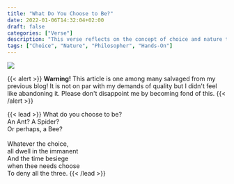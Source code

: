 ```yaml
---
title: "What Do You Choose to Be?"
date: 2022-01-06T14:32:04+02:00
draft: false
categories: ["Verse"]
description: "This verse reflects on the concept of choice and nature through the use of insect metaphors. It asks the reader to consider what they choose to be in life, whether it be an ant, a spider, or a bee. The verse also highlights the immanent nature of existence, suggesting that all creatures are interconnected and share a common destiny. However, it also hints at the consequences of denying or avoiding making a choice, emphasizing the need to ultimately make a decision. The verse encapsulates themes of self-determination, interconnectedness, and the inevitability of choice."
tags: ["Choice", "Nature", "Philosopher", "Hands-On"]
---
```

![](img/choice.png)

{{< alert >}}
**Warning!** This article is one among many salvaged from my previous blog! It is not on par with my demands of quality but I didn't feel like abandoning it. Please don't disappoint me by becoming fond of this.
{{< /alert >}}

{{< lead >}}
What do you choose to be? <br>
An Ant? A Spider? <br>
Or perhaps, a Bee?<br>
<br>
Whatever the choice, <br>
all dwell in the immanent <br>
And the time besiege <br>
when thee needs choose <br>
To deny all the three.
{{< /lead >}}
